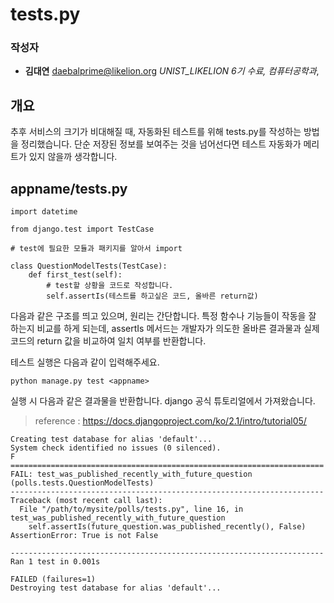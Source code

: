   

# tests.py
  

### 작성자

*  **김대연** daebalprime@likelion.org _UNIST_LIKELION 6기 수료, 컴퓨터공학과_,

## 개요

추후 서비스의 크기가 비대해질 때, 자동화된 테스트를 위해 tests.py를 작성하는 방법을 정리했습니다. 단순 저장된 정보를 보여주는 것을 넘어선다면 테스트 자동화가 메리트가 있지 않을까 생각합니다.

## appname/tests.py

    import datetime
    
    from django.test import TestCase
       
    # test에 필요한 모듈과 패키지를 알아서 import
    
    class QuestionModelTests(TestCase):
        def first_test(self):
            # test할 상황을 코드로 작성합니다.
            self.assertIs(테스트를 하고싶은 코드, 올바른 return값)

다음과 같은 구조를 띄고 있으며, 원리는 간단합니다.
특정 함수나 기능들이 작동을 잘 하는지 비교를 하게 되는데, assertIs 메서드는 개발자가 의도한 올바른 결과물과 실제 코드의 return 값을 비교하여 일치 여부를 반환합니다.

테스트 실행은 다음과 같이 입력해주세요.

    python manage.py test <appname>

실행 시 다음과 같은 결과물을 반환합니다. django 공식 튜토리얼에서 가져왔습니다.

> reference : https://docs.djangoproject.com/ko/2.1/intro/tutorial05/

    Creating test database for alias 'default'...
    System check identified no issues (0 silenced).
    F
    ======================================================================
    FAIL: test_was_published_recently_with_future_question (polls.tests.QuestionModelTests)
    ----------------------------------------------------------------------
    Traceback (most recent call last):
      File "/path/to/mysite/polls/tests.py", line 16, in test_was_published_recently_with_future_question
        self.assertIs(future_question.was_published_recently(), False)
    AssertionError: True is not False
    
    ----------------------------------------------------------------------
    Ran 1 test in 0.001s
    
    FAILED (failures=1)
    Destroying test database for alias 'default'...
